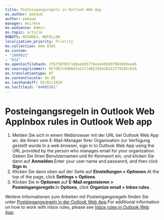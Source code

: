 ```yaml
---
title: Posteingangsregeln in Outlook Web App
ms.author: pebaum
author: pebaum
manager: mnirkhe
ms.audience: Admin
ms.topic: article
ROBOTS: NOINDEX, NOFOLLOW
localization_priority: Priority
ms.collection: Adm_O365
ms.custom:
- "1800021"
- "922"
ms.openlocfilehash: 3fb738f0571d8ae8d5770a1e495897904b9dae46
ms.sourcegitcommit: 057d87c9d866fa1371d02350420d13774545c028
ms.translationtype: HT
ms.contentlocale: de-DE
ms.lasthandoff: 05/02/2020
ms.locfileid: "44005581"
---
```

# <a name="inbox-rules-in-outlook-web-app"></a><span data-ttu-id="839bc-102">Posteingangsregeln in Outlook Web App</span><span class="sxs-lookup"><span data-stu-id="839bc-102">Inbox rules in Outlook Web app</span></span>

1. <span data-ttu-id="839bc-103">Melden Sie sich in einem Webbrowser mit der URL bei Outlook Web App an, die Ihnen vom E-Mail-Manager Ihrer Organisation zur Verfügung gestellt wurde.</span><span class="sxs-lookup"><span data-stu-id="839bc-103">In a web browser, sign in to Outlook Web App using the URL provided by the person who manages email for your organization.</span></span> <span data-ttu-id="839bc-104">Geben Sie Ihren Benutzernamen und Ihr Kennwort ein, und klicken Sie dann auf **Anmelden**.</span><span class="sxs-lookup"><span data-stu-id="839bc-104">Enter your user name and password, and then click **Sign in**.</span></span>
2. <span data-ttu-id="839bc-105">Klicken Sie dann oben auf der Seite auf **Einstellungen > Optionen**.</span><span class="sxs-lookup"><span data-stu-id="839bc-105">At the top of the page, click **Settings > Options**.</span></span>
3. <span data-ttu-id="839bc-106">Klicken Sie in **Optionen** auf **E-Mail organisieren > Posteingangsregeln**.</span><span class="sxs-lookup"><span data-stu-id="839bc-106">In **Options**, click **Organize email > Inbox rules**.</span></span>

<span data-ttu-id="839bc-107">Weitere Informationen zum Arbeiten mit Posteingangsregeln finden Sie unter [Posteingangsregeln in der Outlook Web App](https://support.office.com/article/inbox-rules-in-outlook-web-app-edea3d17-00c9-434b-b9b7-26ee8d9f5622).</span><span class="sxs-lookup"><span data-stu-id="839bc-107">For additional information on how to work with inbox rules, please see [Inbox rules in Outlook Web App](https://support.office.com/article/inbox-rules-in-outlook-web-app-edea3d17-00c9-434b-b9b7-26ee8d9f5622).</span></span>
